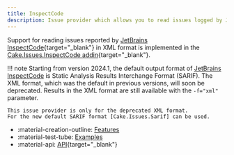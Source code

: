 ```yaml
---
title: InspectCode
description: Issue provider which allows you to read issues logged by JetBrains Inspect Code.
---
```


Support for reading issues reported by [JetBrains InspectCode]{target="_blank"} in XML format
is implemented in the [Cake.Issues.InspectCode addin]{target="_blank"}.

!!! note
    Starting from version 2024.1, the default output format of [JetBrains InspectCode] is Static Analysis Results Interchange Format (SARIF).
    The XML format, which was the default in previous versions, will soon be deprecated.
    Results in the XML format are still available with the `-f="xml"` parameter.

    This issue provider is only for the deprecated XML format.
    For the new default SARIF format [Cake.Issues.Sarif] can be used.

<div class="grid cards" markdown>

- :material-creation-outline: [Features](features.md)
- :material-test-tube: [Examples](examples.md)
- :material-api: [API](https://cakebuild.net/extensions/cake-issues-inspectcode){target="_blank"}

</div>

[JetBrains InspectCode]: https://www.jetbrains.com/help/resharper/InspectCode.html
[Cake.Issues.InspectCode addin]: https://cakebuild.net/extensions/cake-issues-inspectcode/
[Cake.Issues.Sarif]: ../sarif/index.md
